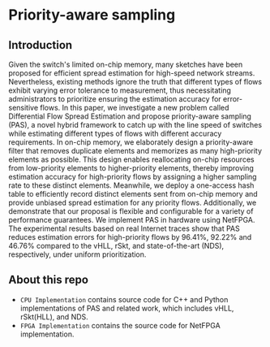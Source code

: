 # Priority-aware sampling
## Introduction
Given the switch's limited on-chip memory, many sketches have been proposed for efficient spread estimation for high-speed network streams.
Nevertheless, existing methods ignore the truth that different types of flows exhibit varying error tolerance to measurement, thus necessitating administrators to prioritize ensuring the estimation accuracy for error-sensitive flows.
In this paper, we investigate a new problem called Differential Flow Spread Estimation and propose priority-aware sampling (PAS), a novel hybrid framework to catch up with the line speed of switches while estimating different types of flows with different accuracy requirements.
In on-chip memory, we elaborately design a priority-aware filter that removes duplicate elements and memorizes as many high-priority elements as possible. 
This design enables reallocating on-chip resources from low-priority elements to higher-priority elements, thereby improving estimation accuracy for high-priority flows by assigning a higher sampling rate to these distinct elements.
Meanwhile, we deploy a one-access hash table to efficiently record distinct elements sent from on-chip memory and provide unbiased spread estimation for any priority flows.
Additionally, we demonstrate that our proposal is flexible and configurable for a variety of performance guarantees.
We implement PAS in hardware using NetFPGA.
The experimental results based on real Internet traces show that PAS reduces estimation errors for high-priority flows by 96.41%, 92.22% and 46.76% compared to the vHLL, rSkt, and state-of-the-art (NDS), respectively, under uniform prioritization.

## About this repo

- `CPU Implementation` contains source code for C++ and Python implementations of PAS and related work, which includes vHLL, rSkt(HLL), and NDS.
- `FPGA Implementation` contains the source code for NetFPGA implementation.
